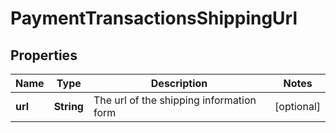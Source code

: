
# PaymentTransactionsShippingUrl

## Properties
Name | Type | Description | Notes
------------ | ------------- | ------------- | -------------
**url** | **String** | The url of the shipping information form |  [optional]



